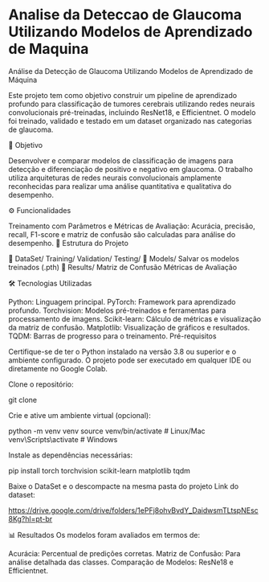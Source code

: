 # Analise da Deteccao de Glaucoma Utilizando Modelos de Aprendizado de Maquina

Análise da Detecção de Glaucoma Utilizando Modelos de Aprendizado de Máquina

Este projeto tem como objetivo construir um pipeline de aprendizado profundo para classificação de tumores cerebrais utilizando redes neurais convolucionais pré-treinadas, incluindo ResNet18, e Efficientnet. O modelo foi treinado, validado e testado em um dataset organizado nas categorias de glaucoma.

🧠 Objetivo

Desenvolver e comparar modelos de classificação de imagens para detecção e diferenciação de positivo e negativo em glaucoma. O trabalho utiliza arquiteturas de redes neurais convolucionais amplamente reconhecidas para realizar uma análise quantitativa e qualitativa do desempenho.

⚙️ Funcionalidades

Treinamento com Parâmetros e Métricas de Avaliação: Acurácia, precisão, recall, F1-score e matriz de confusão são calculadas para análise do desempenho.
📂 Estrutura do Projeto

📁 DataSet/ Training/ Validation/ Testing/ 📁 Models/ Salvar os modelos treinados (.pth) 📁 Results/ Matriz de Confusão Métricas de Avaliação

🛠️ Tecnologias Utilizadas

Python: Linguagem principal.
PyTorch: Framework para aprendizado profundo.
Torchvision: Modelos pré-treinados e ferramentas para processamento de imagens.
Scikit-learn: Cálculo de métricas e visualização da matriz de confusão.
Matplotlib: Visualização de gráficos e resultados.
TQDM: Barras de progresso para o treinamento.
Pré-requisitos

Certifique-se de ter o Python instalado na versão 3.8 ou superior e o ambiente configurado. O projeto pode ser executado em qualquer IDE ou diretamente no Google Colab.

Clone o repositório:

git clone 

Crie e ative um ambiente virtual (opcional):

python -m venv venv source venv/bin/activate # Linux/Mac venv\Scripts\activate # Windows

Instale as dependências necessárias:

pip install torch torchvision scikit-learn matplotlib tqdm

Baixe o DataSet e o descompacte na mesma pasta do projeto Link do dataset:

https://drive.google.com/drive/folders/1ePFj8ohvBvdY_DaidwsmTLtspNEsc8Kg?hl=pt-br

📊 Resultados Os modelos foram avaliados em termos de:

Acurácia: Percentual de predições corretas.
Matriz de Confusão: Para análise detalhada das classes.
Comparação de Modelos: ResNe18 e Efficientnet.
